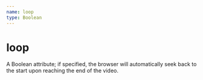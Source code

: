 ```yaml
---
name: loop
type: Boolean
---
```


# loop

A Boolean attribute; if specified, the browser will automatically seek back to the start upon reaching the end of the video.